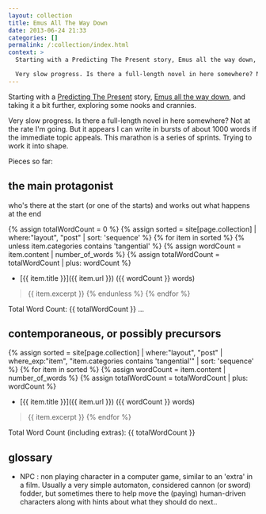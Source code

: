 ```yaml
---
layout: collection
title: Emus All The Way Down
date: 2013-06-24 21:33
categories: []
permalink: /:collection/index.html
context: >
  Starting with a Predicting The Present story, Emus all the way down, and taking it a bit further, exploring some nooks and crannies.

  Very slow progress. Is there a full-length novel in here somewhere? Not at the rate I’m going. But it appears I can write in bursts of about 1000 words if the immediate topic appeals. This marathon is a series of sprints. Trying to work it into shape.
---
```

Starting with a [Predicting The Present](/predicting_the_present/) story, [Emus all the way down](/predicting_the_present/2013-06-29-emus-all-the-way-down.html), and taking it a bit further, exploring some nooks and crannies.

Very slow progress. Is there a full-length novel in here somewhere? Not at the rate I'm going. But it appears I can write in bursts of about 1000 words if the immediate topic appeals. This marathon is a series of sprints. Trying to work it into shape.

Pieces so far:

## the main protagonist

who's there at the start (or one of the starts) and works out what happens at the end

{% assign totalWordCount = 0 %}
{% assign sorted = site[page.collection] | where:"layout", "post" | sort: 'sequence' %}
{% for item in sorted %}
	{% unless item.categories contains 'tangential' %}
		{% assign wordCount = item.content | number_of_words %}
		{% assign totalWordCount = totalWordCount | plus: wordCount %}
* [{{ item.title }}]({{ item.url }}) ({{ wordCount }} words)
> {{ item.excerpt }}
	{% endunless %}
{% endfor %}

Total Word Count: {{ totalWordCount }} ...

## contemporaneous, or possibly precursors

{% assign sorted = site[page.collection] | where:"layout", "post" | where_exp:"item", "item.categories contains 'tangential'" | sort: 'sequence' %}
{% for item in sorted %}
	{% assign wordCount = item.content | number_of_words %}
	{% assign totalWordCount = totalWordCount | plus: wordCount %}
* [{{ item.title }}]({{ item.url }}) ({{ wordCount }} words)
> {{ item.excerpt }}
{% endfor %}

Total Word Count (including extras): {{ totalWordCount }}

## glossary

* NPC : non playing character in a computer game, similar to an 'extra' in a film. Usually a very simple automaton, considered cannon (or sword) fodder, but sometimes there to help move the (paying) human-driven characters along with hints about what they should do next..
